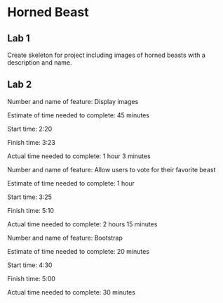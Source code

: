 # Horned Beast

## Lab 1

Create skeleton for project including images of horned beasts with a description and name.

## Lab 2

Number and name of feature: Display images 

Estimate of time needed to complete: 45 minutes

Start time: 2:20

Finish time: 3:23

Actual time needed to complete: 1 hour 3 minutes

Number and name of feature: Allow users to vote for their favorite beast 

Estimate of time needed to complete: 1 hour 

Start time: 3:25

Finish time: 5:10

Actual time needed to complete: 2 hours 15 minutes

Number and name of feature: Bootstrap 

Estimate of time needed to complete: 20 minutes

Start time: 4:30

Finish time: 5:00

Actual time needed to complete: 30 minutes



